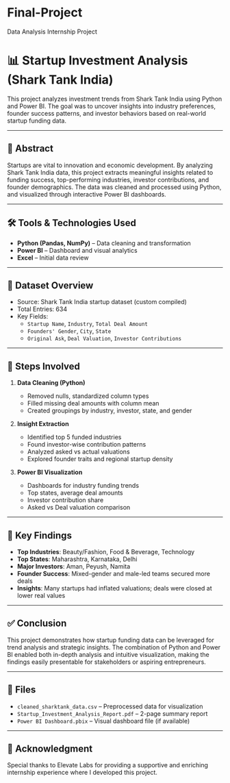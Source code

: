 # Final-Project
Data Analysis Internship Project
# 📊 Startup Investment Analysis (Shark Tank India)

This project analyzes investment trends from Shark Tank India using Python and Power BI. The goal was to uncover insights into industry preferences, founder success patterns, and investor behaviors based on real-world startup funding data.

---

## 🧠 Abstract

Startups are vital to innovation and economic development. By analyzing Shark Tank India data, this project extracts meaningful insights related to funding success, top-performing industries, investor contributions, and founder demographics. The data was cleaned and processed using Python, and visualized through interactive Power BI dashboards.

---

## 🛠️ Tools & Technologies Used

- **Python (Pandas, NumPy)** – Data cleaning and transformation
- **Power BI** – Dashboard and visual analytics
- **Excel** – Initial data review

---

## 📂 Dataset Overview

- Source: Shark Tank India startup dataset (custom compiled)
- Total Entries: 634
- Key Fields:
  - `Startup Name`, `Industry`, `Total Deal Amount`
  - `Founders' Gender`, `City`, `State`
  - `Original Ask`, `Deal Valuation`, `Investor Contributions`

---

## 🧾 Steps Involved

1. **Data Cleaning (Python)**  
   - Removed nulls, standardized column types  
   - Filled missing deal amounts with column mean  
   - Created groupings by industry, investor, state, and gender  

2. **Insight Extraction**  
   - Identified top 5 funded industries  
   - Found investor-wise contribution patterns  
   - Analyzed asked vs actual valuations  
   - Explored founder traits and regional startup density  

3. **Power BI Visualization**  
   - Dashboards for industry funding trends  
   - Top states, average deal amounts  
   - Investor contribution share  
   - Asked vs Deal valuation comparison  

---

## 📌 Key Findings

- **Top Industries**: Beauty/Fashion, Food & Beverage, Technology  
- **Top States**: Maharashtra, Karnataka, Delhi  
- **Major Investors**: Aman, Peyush, Namita  
- **Founder Success**: Mixed-gender and male-led teams secured more deals  
- **Insights**: Many startups had inflated valuations; deals were closed at lower real values

---

## ✅ Conclusion

This project demonstrates how startup funding data can be leveraged for trend analysis and strategic insights. The combination of Python and Power BI enabled both in-depth analysis and intuitive visualization, making the findings easily presentable for stakeholders or aspiring entrepreneurs.

---

## 📎 Files

- `cleaned_sharktank_data.csv` – Preprocessed data for visualization
- `Startup_Investment_Analysis_Report.pdf` – 2-page summary report
- `Power BI Dashboard.pbix` – Visual dashboard file (if available)

---

## 🙌 Acknowledgment

Special thanks to Elevate Labs for providing a supportive and enriching internship experience where I developed this project.

